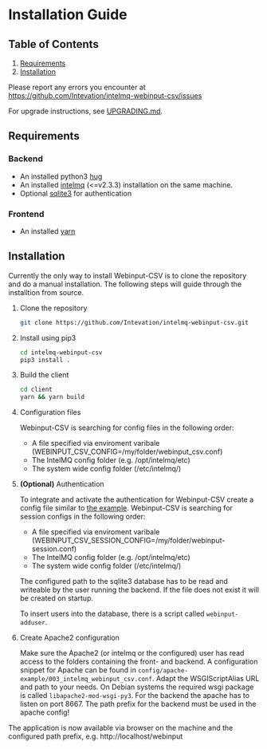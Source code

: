 # Installation Guide

## Table of Contents

1. [Requirements](#requirements)
1. [Installation](#installation)

Please report any errors you encounter at https://github.com/Intevation/intelmq-webinput-csv/issues

For upgrade instructions, see [UPGRADING.md](UPGRADING.md).

## Requirements

### Backend
* An installed python3 [hug](https://www.hug.rest/)
* An installed [intelmq](https://intelmq.org) (<=v2.3.3) installation on the
  same machine.
* Optional [sqlite3](https://www.sqlite.org/) for authentication

### Frontend
* An installed [yarn](https://yarnpkg.com)

## Installation

Currently the only way to install Webinput-CSV is to clone the repository and
do a manual installation.
The following steps will guide through the installtion from source.

1. Clone the repository

   ```bash
   git clone https://github.com/Intevation/intelmq-webinput-csv.git
   ```

1. Install using pip3

   ```bash
   cd intelmq-webinput-csv
   pip3 install .
   ```

1. Build the client

   ```bash
   cd client
   yarn && yarn build
   ```

1. Configuration files

   Webinput-CSV is searching for config files in the following order:
    * A file specified via enviroment varibale
      (WEBINPUT_CSV_CONFIG=/my/folder/webinput_csv.conf)
    * The IntelMQ config folder (e.g. /opt/intelmq/etc)
    * The system wide config folder (/etc/intelmq/)

1. **(Optional)** Authentication

   To integrate and activate the authentication for Webinput-CSV create a
   config file similar to
   [the example](../config/backend/webinput-session.conf).
   Webinput-CSV is searching for session configs in the following order:

    * A file specified via enviroment varibale
      (WEBINPUT_CSV_SESSION_CONFIG=/my/folder/webinput-session.conf)
    * The IntelMQ config folder (e.g. /opt/intelmq/etc)
    * The system wide config folder (/etc/intelmq/)

   The configured path to the sqlite3 database has to be read and writeable
   by the user running the backend. If the file does not exist it will be created on startup.

   To insert users into the database, there is a script called ```webinput-adduser```.

1. Create Apache2 configuration

   Make sure the Apache2 (or intelmq or the configured) user has read access
   to the folders containing the front- and backend.
   A configuration snippet for Apache can be found in
   `config/apache-example/003_intelmq_webinput_csv.conf`. Adapt the WSGIScriptAlias
   URL and path to your needs. On Debian systems the required wsgi package is
   called `libapache2-mod-wsgi-py3`. For the backend the apache has to listen
   on port 8667. The path prefix for the backend must be used in the apache config!

The application is now available via browser on the machine and the configured
path prefix, e.g. http://localhost/webinput
